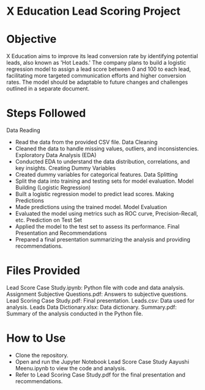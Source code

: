 # X Education Lead Scoring Project
# Objective
X Education aims to improve its lead conversion rate by identifying potential leads, also known as 'Hot Leads.' The company plans to build a logistic regression model to assign a lead score between 0 and 100 to each lead, facilitating more targeted communication efforts and higher conversion rates. The model should be adaptable to future changes and challenges outlined in a separate document.

# Steps Followed
Data Reading
 - Read the data from the provided CSV file.
Data Cleaning
 - Cleaned the data to handle missing values, outliers, and inconsistencies.
Exploratory Data Analysis (EDA)
 - Conducted EDA to understand the data distribution, correlations, and key insights.
Creating Dummy Variables
 - Created dummy variables for categorical features.
Data Splitting
 - Split the data into training and testing sets for model evaluation.
Model Building (Logistic Regression)
 - Built a logistic regression model to predict lead scores.
Making Predictions
 - Made predictions using the trained model.
Model Evaluation
 - Evaluated the model using metrics such as ROC curve, Precision-Recall, etc.
Prediction on Test Set
 - Applied the model to the test set to assess its performance.
Final Presentation and Recommendations
 - Prepared a final presentation summarizing the analysis and providing recommendations.

# Files Provided
Lead Score Case Study.ipynb: Python file with code and data analysis.
Assignment Subjective Questions.pdf: Answers to subjective questions.
Lead Scoring Case Study.pdf: Final presentation.
Leads.csv: Data used for analysis.
Leads Data Dictionary.xlsx: Data dictionary.
Summary.pdf: Summary of the analysis conducted in the Python file.

# How to Use
- Clone the repository.
- Open and run the Jupyter Notebook Lead Score Case Study Aayushi Meenu.ipynb to view the code and analysis.
- Refer to Lead Scoring Case Study.pdf for the final presentation and recommendations.

